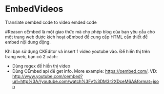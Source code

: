# EmbedVideos
Translate oembed code to video emded code

#Reason
oEmbed là một giao thức mà cho phép blog của bạn yêu cầu cho một trang web được kích hoạt oEmbed để cung cấp HTML cần thiết để embed nội dung động.

Khi bạn sử dụng CKEditor và insert 1 video youtube vào. Để hiển thị trên trang web, bạn có 2 cách: 

- Dùng regex để hiển thị video
- Dùng OEmbed api để get info. More example: https://oembed.com/. VD: http://www.youtube.com/oembed?url=http%3A//youtube.com/watch%3Fv%3DM3r2XDceM6A&format=json

